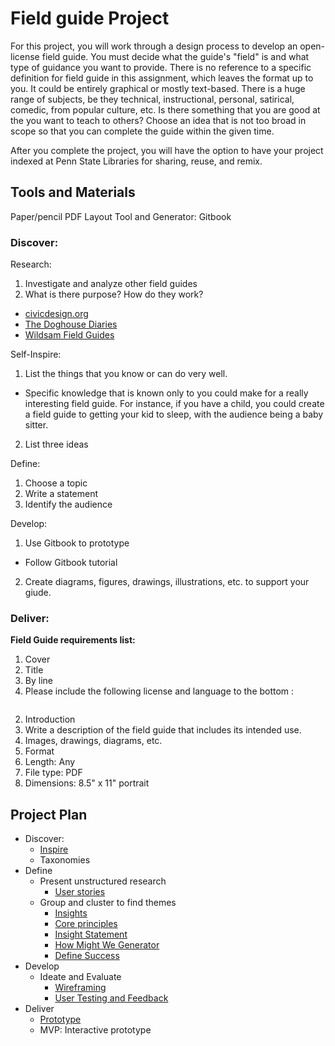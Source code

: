 # Field guide Project
For this project, you will work through a design process to develop an open-license field guide. You must decide what the guide's "field" is and what type of guidance you want to provide. There is no reference to a specific definition for field guide in this assignment, which leaves the format up to you. It could be entirely graphical or mostly text-based. There is a huge range of subjects, be they technical, instructional, personal, satirical, comedic, from popular culture, etc. Is there something that you are good at the you want to teach to others? Choose an idea that is not too broad in scope so that you can complete the guide within the given time.

After you complete the project, you will have the option to have your project indexed at Penn State Libraries for sharing, reuse, and remix.

## Tools and Materials
Paper/pencil
PDF Layout Tool and Generator: Gitbook

### Discover:

Research:
1. Investigate and analyze other field guides
  1. What is there purpose? How do they work?


- [civicdesign.org](http://civicdesign.org/fieldguides/)
- [The Doghouse Diaries](http://thedoghousediaries.com/4639)
- [Wildsam Field Guides](https://wildsam.com/products)

Self-Inspire:
1. List the things that you know or can do very well.
  - Specific knowledge that is known only to you could make for a really interesting field guide. For instance, if you have a child, you could create a field guide to getting your kid to sleep, with the audience being a baby sitter.
2. List three ideas

Define:

1. Choose a topic
2. Write a statement
3. Identify the audience

Develop:

1. Use Gitbook to prototype
 - Follow Gitbook tutorial 
2. Create diagrams, figures, drawings, illustrations, etc. to support your giude.

### Deliver:

**Field Guide requirements list:**

1. Cover
  1. Title
  2. By line
  2. Please include the following license and language to the bottom :  
```<a rel="license" href="http://creativecommons.org/licenses/by-sa/4.0/"><img alt="Creative Commons License" style="border-width:0" src="https://i.creativecommons.org/l/by-sa/4.0/88x31.png" /></a><br />This work is licensed under a <a rel="license" href="http://creativecommons.org/licenses/by-sa/4.0/">Creative Commons Attribution-ShareAlike 4.0 International License</a>.
``` 
2. Introduction
  1. Write a description of the field guide that includes its intended use.
3. Images, drawings, diagrams, etc.
4. Format
  1. Length: Any
  2. File type: PDF
  3. Dimensions: 8.5" x 11" portrait




## Project Plan	

- Discover:
    - [Inspire](../toolkit/inspire.md)
    - Taxonomies
- Define
  - Present unstructured research
    - [User stories](../toolkit/user_stories.md)
  - Group and cluster to find themes
    - [Insights](../toolkit/insights.md)
    - [Core principles](../toolkit/core_principles.md)
    - [Insight Statement](../toolkit/insight_statement.md)
    - [How Might We Generator](../toolkit/how_might_we_generator.md)
    - [Define Success](../toolkit/define_success.md)
- Develop	
  - Ideate and Evaluate
    - [Wireframing](../toolkit/wireframing.md)
    - [User Testing and Feedback](../toolkit/user_testing_and_feedback.md)
- Deliver
    - [Prototype](../toolkit/prototype.md)
    - MVP: Interactive prototype
